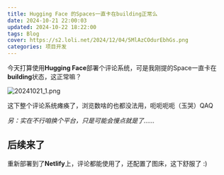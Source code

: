 ```yaml
---
title: Hugging Face 的Spaces一直卡在building正常么
date: 2024-10-21 22:00:03
updated: 2024-10-22 18:22:00
tags: Blog
cover: https://s2.loli.net/2024/12/04/5MlAzCOdurEbhGs.png
categories: 项目开发
---
```

今天打算使用**Hugging Face**部署个评论系统，可是我刚提的Space一直卡在**building**状态，这正常嘛？

![20241021_1.png](https://s2.loli.net/2024/10/25/q6mKPdJQxs4DkGt.png)

这下整个评论系统瘫痪了，浏览数啥的也都没法用，呃呃呃呃（玉哭）QAQ

*另：实在不行咱换个平台，只是可能会慢点就是了……*

## 后续来了

重新部署到了**Netlify**上，评论都能使用了，还配置了图床，这下舒服了 :)